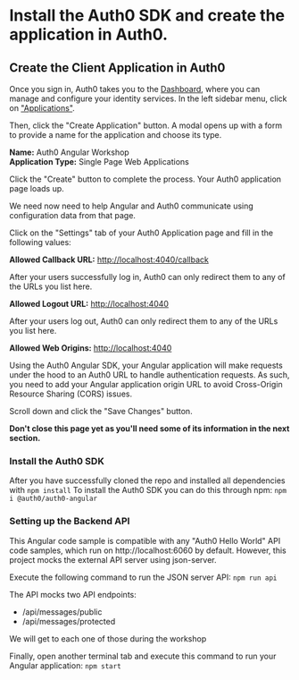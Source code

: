 # Install the Auth0 SDK and create the application in Auth0.

##  Create the Client Application in Auth0
Once you sign in, Auth0 takes you to the [Dashboard](https://manage.auth0.com/), where you can manage and configure your identity services. In the left sidebar menu, click on ["Applications"](https://manage.auth0.com/#/applications).

Then, click the "Create Application" button. A modal opens up with a form to provide a name for the application and choose its type.

**Name:** Auth0 Angular Workshop  
**Application Type:** Single Page Web Applications

Click the "Create" button to complete the process. Your Auth0 application page loads up.

We need now need to help Angular and Auth0 communicate using configuration data from that page.

Click on the "Settings" tab of your Auth0 Application page and fill in the following values:

**Allowed Callback URL:** [http://localhost:4040/callback](http://localhost:4040/callback)

After your users successfully log in, Auth0 can only redirect them to any of the URLs you list here.

**Allowed Logout URL:** [http://localhost:4040](http://localhost:4040)

After your users log out, Auth0 can only redirect them to any of the URLs you list here.

**Allowed Web Origins:** [http://localhost:4040](http://localhost:4040)

Using the Auth0 Angular SDK, your Angular application will make requests under the hood to an Auth0 URL to handle authentication requests. As such, you need to add your Angular application origin URL to avoid Cross-Origin Resource Sharing (CORS) issues.

Scroll down and click the "Save Changes" button.

**Don't close this page yet as you'll need some of its information in the next section.**

### Install the Auth0 SDK

After you have successfully cloned the repo and installed 
all dependencies with `npm install`
To install the Auth0 SDK you can do this through npm:
`npm i @auth0/auth0-angular`

### Setting up the Backend API

This Angular code sample is compatible with any "Auth0 Hello World" API code samples,
which run on http://localhost:6060 by default. 
However, this project  mocks the external API server using json-server.

Execute the following command to run the JSON server API:
`npm run api`

The API mocks two API endpoints:
- /api/messages/public
- /api/messages/protected

We will get to each one of those during the workshop

Finally, open another terminal tab and execute this command to run your Angular application:
`npm start`
